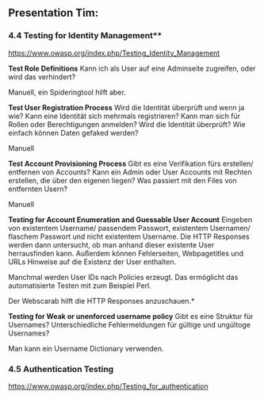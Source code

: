 ## Presentation Tim:


### 4.4 Testing for Identity Management**

https://www.owasp.org/index.php/Testing_Identity_Management


**Test Role Definitions**
Kann ich als User auf eine Adminseite zugreifen, oder wird das verhindert?

Manuell, ein Spideringtool hilft aber.


**Test User Registration Process**
Wird die Identität überprüft und wenn ja wie?
Kann eine Identität sich mehrmals registrieren?
Kann man sich für Rollen oder Berechtigungen anmelden?
Wird die Identität überprüft?
Wie einfach können Daten gefaked werden?

Manuell


**Test Account Provisioning Process**
Gibt es eine Verifikation fürs erstellen/ entfernen von Accounts?
Kann ein Admin oder User Accounts mit Rechten erstellen, die über den eigenen liegen?
Was passiert mit den Files von entfernten Usern?

Manuell


**Testing for Account Enumeration and Guessable User Account**
Eingeben von existentem Username/ passendem Passwort, existentem Usernamen/ flaschem Passwort und nicht existentem Username.
Die HTTP Responses werden dann untersucht, ob man anhand dieser existente User herrausfinden kann.
Außerdem können Fehlerseiten, Webpagetitles und URLs Hinweise auf die Existenz der User enthalten.

Manchmal werden User IDs nach Policies erzeugt.
Das ermöglicht das automatisierte Testen mit zum Beispiel Perl.

Der Webscarab hilft die HTTP Responses anzuschauen.*


**Testing for Weak or unenforced username policy**
Gibt es eine Struktur für Usernames?
Unterschiedliche Fehlermeldungen für gültige und ungültoge Usernames?

Man kann ein Username Dictionary verwenden.



### 4.5 Authentication Testing

https://www.owasp.org/index.php/Testing_for_authentication


